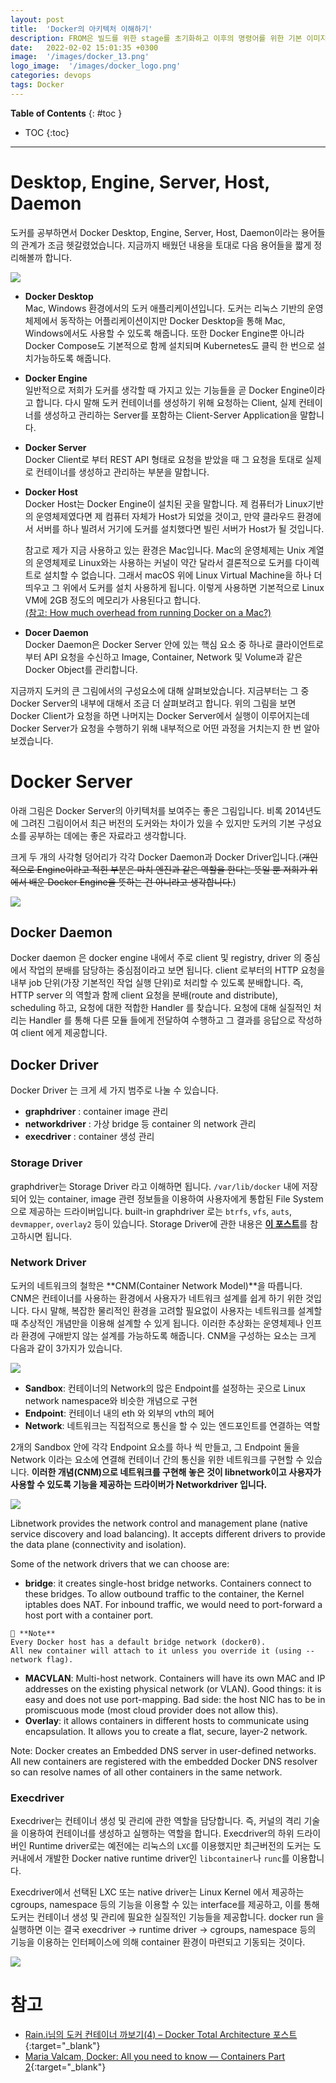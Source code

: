 ```yaml
---
layout: post
title:  'Docker의 아키텍처 이해하기'
description: FROM은 빌드를 위한 stage를 초기화하고 이후의 명령어를 위한 기본 이미지를 만듭니다.
date:   2022-02-02 15:01:35 +0300
image:  '/images/docker_13.png'
logo_image:  '/images/docker_logo.png'
categories: devops
tags: Docker
---
```


**Table of Contents**
{: #toc }
*  TOC
{:toc}

---

# Desktop, Engine, Server, Host, Daemon

도커를 공부하면서 Docker Desktop, Engine, Server, Host, Daemon이라는 용어들의 관계가 조금 헷갈렸었습니다. 지금까지 배웠던 내용을 토대로 다음 용어들을 짧게 정리해볼까 합니다. 

![](../../images/docker_13.png)  

- **Docker Desktop**  
Mac, Windows 환경에서의 도커 애플리케이션입니다. 도커는 리눅스 기반의 운영체제에서 동작하는 어플리케이션이지만 Docker Desktop을 통해 Mac, Windows에서도 사용할 수 있도록 해줍니다. 또한 Docker Engine뿐 아니라 Docker Compose도 기본적으로 함께 설치되며 Kubernetes도 클릭 한 번으로 설치가능하도록 해줍니다.  

- **Docker Engine**  
일반적으로 저희가 도커를 생각할 때 가지고 있는 기능들을 곧 Docker Engine이라고 합니다. 다시 말해 도커 컨테이너를 생성하기 위해 요청하는 Client, 실제 컨테이너를 생성하고 관리하는 Server를 포함하는 Client-Server Application을 말합니다.  

- **Docker Server**  
Docker Client로 부터 REST API 형태로 요청을 받았을 때 그 요청을 토대로 실제로 컨테이너를 생성하고 관리하는 부분을 말합니다.  

- **Docker Host**  
Docker Host는 Docker Engine이 설치된 곳을 말합니다. 제 컴퓨터가 Linux기반의 운영체제였다면 제 컴퓨터 자체가 Host가 되었을 것이고, 만약 클라우드 환경에서 서버를 하나 빌려서 거기에 도커를 설치했다면 빌린 서버가 Host가 될 것입니다.  

    참고로 제가 지금 사용하고 있는 환경은 Mac입니다. Mac의 운영체제는 Unix 계열의 운영체제로 Linux와는 사용하는 커널이 약간 달라서 결론적으로 도커를 다이렉트로 설치할 수 없습니다. 그래서 macOS 위에 Linux Virtual Machine을 하나 더 띄우고 그 위에서 도커를 설치 사용하게 됩니다. 이렇게 사용하면 기본적으로 Linux VM에 2GB 정도의 메모리가 사용된다고 합니다.  
    [(참고: How much overhead from running Docker on a Mac?)](https://www.reddit.com/r/docker/comments/rhorhs/how_much_overhead_from_running_docker_on_a_mac/)

- **Docer Daemon**  
Docker Daemon은 Docker Server 안에 있는 핵심 요소 중 하나로 클라이언트로부터 API 요청을 수신하고 Image, Container, Network 및 Volume과 같은 Docker Object를 관리합니다.  


지금까지 도커의 큰 그림에서의 구성요소에 대해 살펴보았습니다. 지금부터는 그 중 Docker Server의 내부에 대해서 조금 더 살펴보려고 합니다. 위의 그림을 보면 Docker Client가 요청을 하면 나머지는 Docker Server에서 실행이 이루어지는데 Docker Server가 요청을 수행하기 위해 내부적으로 어떤 과정을 거치는지 한 번 알아보겠습니다.  

# Docker Server
아래 그림은 Docker Server의 아키텍처를 보여주는 좋은 그림입니다. 비록 2014년도에 그려진 그림이어서 최근 버전의 도커와는 차이가 있을 수 있지만 도커의 기본 구성요소를 공부하는 데에는 좋은 자료라고 생각합니다.  

크게 두 개의 사각형 덩어리가 각각 Docker Daemon과 Docker Driver입니다.(~~개인적으로 Engine이라고 적힌 부분은 마치 엔진과 같은 역할을 한다는 뜻일 뿐 저희가 위에서 배운 Docker Engine을 뜻하는 건 아니라고 생각합니다.~~)

![](../../images/docker_14.jpeg)  

## Docker Daemon
Docker daemon 은 docker engine 내에서 주로 client 및 registry, driver 의 중심에서 작업의 분배를 담당하는 중심점이라고 보면 됩니다. client 로부터의 HTTP 요청을 내부 job 단위(가장 기본적인 작업 실행 단위)로 처리할 수 있도록 분배합니다. 즉, HTTP server 의 역할과 함께 client 요청을 분배(route and distribute), scheduling 하고, 요청에 대한 적합한 Handler 를 찾습니다. 요청에 대해 실질적인 처리는 Handler 를 통해 다른 모듈 들에게 전달하여 수행하고 그 결과를 응답으로 작성하여 client 에게 제공합니다.  

## Docker Driver  
Docker Driver 는 크게 세 가지 범주로 나눌 수 있습니다.

- **graphdriver** : container image 관리
- **networkdriver** : 가상 bridge 등 container 의 network 관리
- **execdriver** : container 생성 관리  

### Storage Driver
graphdriver는 Storage Driver 라고 이해하면 됩니다. `/var/lib/docker` 내에 저장되어 있는 container, image 관련 정보들을 이용하여 사용자에게 통합된 File System으로 제공하는 드라이버입니다. built-in graphdriver 로는 `btrfs`, `vfs`, `auts`, `devmapper`, `overlay2` 등이 있습니다. Storage Driver에 관한 내용은 [**이 포스트**](https://jaykim0510.github.io/docker-series6)를 참고하시면 됩니다.  

### Network Driver
도커의 네트워크의 철학은 **CNM(Container Network Model)**을 따릅니다. CNM은 컨테이너를 사용하는 환경에서 사용자가 네트워크 설계를 쉽게 하기 위한 것입니다. 다시 말해, 복잡한 물리적인 환경을 고려할 필요없이 사용자는 네트워크를 설계할 때 추상적인 개념만을 이용해 설계할 수 있게 됩니다. 이러한 추상화는 운영체제나 인프라 환경에 구애받지 않는 설계를 가능하도록 해줍니다. CNM을 구성하는 요소는 크게 다음과 같이 3가지가 있습니다.  

![](../../images/docker_15.png)  

- **Sandbox**: 컨테이너의 Network의 많은 Endpoint를 설정하는 곳으로 Linux network namespace와 비슷한 개념으로 구현
- **Endpoint**: 컨테이너 내의 eth 와 외부의 vth의 페어
- **Network**: 네트워크는 직접적으로 통신을 할 수 있는 엔드포인트를 연결하는 역할  

2개의 Sandbox 안에 각각 Endpoint 요소를 하나 씩 만들고, 그 Endpoint 둘을 Network 이라는 요소에 연결해 컨테이너 간의 통신을 위한 네트워크를 구현할 수 있습니다. **이러한 개념(CNM)으로 네트워크를 구현해 놓은 것이 libnetwork이고 사용자가 사용할 수 있도록 기능을 제공하는 드라이버가 Networkdriver 입니다.**    

![](../../images/docker_21.png) 

Libnetwork provides the network control and management plane (native service discovery and load balancing). It accepts different drivers to provide the data plane (connectivity and isolation).  

Some of the network drivers that we can choose are:  

- **bridge**: it creates single-host bridge networks. Containers connect to these bridges. To allow outbound traffic to the container, the Kernel iptables does NAT. For inbound traffic, we would need to port-forward a host port with a container port.  

```
🦊 **Note**  
Every Docker host has a default bridge network (docker0).  
All new container will attach to it unless you override it (using --network flag).   
```

- **MACVLAN**: Multi-host network. Containers will have its own MAC and IP addresses on the existing physical network (or VLAN). Good things: it is easy and does not use port-mapping. Bad side: the host NIC has to be in promiscuous mode (most cloud provider does not allow this).
- **Overlay**: it allows containers in different hosts to communicate using encapsulation. It allows you to create a flat, secure, layer-2 network.


Note: Docker creates an Embedded DNS server in user-defined networks. All new containers are registered with the embedded Docker DNS resolver so can resolve names of all other containers in the same network.  

### Execdriver
Execdriver는 컨테이너 생성 및 관리에 관한 역할을 담당합니다. 즉, 커널의 격리 기술을 이용하여 컨테이너를 생성하고 실행하는 역할을 합니다. Execdriver의 하위 드라이버인 Runtime driver로는 예전에는 리눅스의 `LXC`를 이용했지만 최근버전의 도커는 도커내에서 개발한 Docker native runtime driver인 `libcontainer`나 `runc`를 이용합니다.  

Execdriver에서 선택된 LXC 또는 native driver는 Linux Kernel 에서 제공하는 cgroups, namespace 등의 기능을 이용할 수 있는 interface를 제공하고, 이를 통해 도커는 컨테이너 생성 및 관리에 필요한 실질적인 기능들을 제공합니다.
docker run 을 실행하면 이는 결국 execdriver -> runtime driver -> cgroups, namespace 등의 기능을 이용하는 인터페이스에 의해 container 환경이 마련되고 기동되는 것이다.  

![](../../images/docker_16.png)  

# 참고
- [Rain.i님의 도커 컨테이너 까보기(4) – Docker Total Architecture 포스트](http://cloudrain21.com/examination-of-docker-total-architecture){:target="_blank"}
- [Maria Valcam, Docker: All you need to know — Containers Part 2](https://medium.com/hacking-talent/docker-all-you-need-to-know-containers-part-2-31120eeb296f){:target="_blank"}
